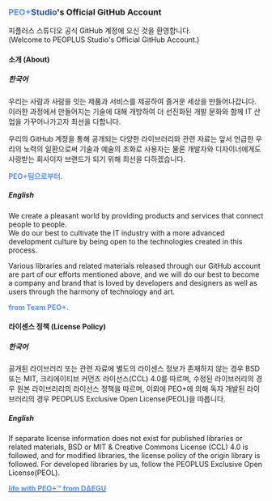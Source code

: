 ### <span style="color: #588FF9">PEO+</span><span style="color: #2952A1">Studio</span>'s Official GitHub Account

피플러스 스튜디오 공식 GitHub 계정에 오신 것을 환영합니다.  
(Welcome to PEOPLUS Studio's Official GitHub Account.)

#### 소개 (About)

##### 한국어
우리는 사람과 사람을 잇는 제품과 서비스를 제공하여 즐거운 세상을 만들어나갑니다.  
이러한 과정에서 만들어지는 기술에 대해 개방하여 더 선진화된 개발 문화와 함께 IT 산업을 가꾸어나가고자 최선을 다합니다.

우리의 GitHub 계정을 통해 공개되는 다양한 라이브러리와 관련 자료는 앞서 언급한 우리의 노력의 일환으로써 기술과 예술의 조화로 사용자는 물론 개발자와 디자이너에게도 사랑받는 회사이자 브랜드가 되기 위해 최선을 다하겠습니다.

<span style="color: #588FF9; font-weight: bold;">PEO+팀으로부터.</span>

##### English
We create a pleasant world by providing products and services that connect people to people.  
We do our best to cultivate the IT industry with a more advanced development culture by being open to the technologies created in this process.

Various libraries and related materials released through our GitHub account are part of our efforts mentioned above, and we will do our best to become a company and brand that is loved by developers and designers as well as users through the harmony of technology and art.

<span style="color: #588FF9; font-weight: bold;">from Team PEO+.</span>

#### 라이센스 정책 (License Policy)
##### 한국어
공개된 라이브러리 또는 관련 자료에 별도의 라이센스 정보가 존재하지 않는 경우 BSD 또는 MIT, 크리에이티브 커먼즈 라이선스(CCL) 4.0를 따르며, 수정된 라이브러리의 경우 원본 라이브러리의 라이선스 정책을 따르며, 이외에 PEO+에 의해 독자 개발된 라이브러리의 경우 PEOPLUS Exclusive Open License(PEOL)을 따릅니다.

##### English
If separate license information does not exist for published libraries or related materials, BSD or MIT & Creative Commons License (CCL) 4.0 is followed, and for modified libraries, the license policy of the origin library is followed. For developed libraries by us, follow the PEOPLUS Exclusive Open License(PEOL).

[<span style="color: #588FF9; font-weight: bold;">life with PEO+™ from DΔEGU</span>](http://peoplus.studio/mission)

